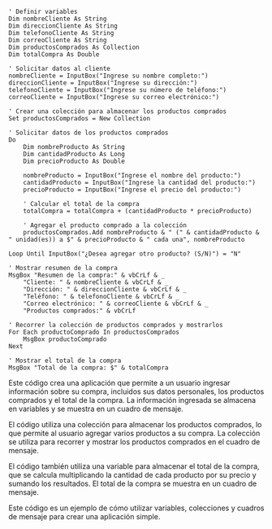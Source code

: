 ```visual basic
' Definir variables
Dim nombreCliente As String
Dim direccionCliente As String
Dim telefonoCliente As String
Dim correoCliente As String
Dim productosComprados As Collection
Dim totalCompra As Double

' Solicitar datos al cliente
nombreCliente = InputBox("Ingrese su nombre completo:")
direccionCliente = InputBox("Ingrese su dirección:")
telefonoCliente = InputBox("Ingrese su número de teléfono:")
correoCliente = InputBox("Ingrese su correo electrónico:")

' Crear una colección para almacenar los productos comprados
Set productosComprados = New Collection

' Solicitar datos de los productos comprados
Do
    Dim nombreProducto As String
    Dim cantidadProducto As Long
    Dim precioProducto As Double

    nombreProducto = InputBox("Ingrese el nombre del producto:")
    cantidadProducto = InputBox("Ingrese la cantidad del producto:")
    precioProducto = InputBox("Ingrese el precio del producto:")

    ' Calcular el total de la compra
    totalCompra = totalCompra + (cantidadProducto * precioProducto)
    
    ' Agregar el producto comprado a la colección
    productosComprados.Add nombreProducto & " (" & cantidadProducto & " unidad(es)) a $" & precioProducto & " cada una", nombreProducto

Loop Until InputBox("¿Desea agregar otro producto? (S/N)") = "N"

' Mostrar resumen de la compra
MsgBox "Resumen de la compra:" & vbCrLf & _
    "Cliente: " & nombreCliente & vbCrLf & _
    "Dirección: " & direccionCliente & vbCrLf & _
    "Teléfono: " & telefonoCliente & vbCrLf & _
    "Correo electrónico: " & correoCliente & vbCrLf & _
    "Productos comprados:" & vbCrLf

' Recorrer la colección de productos comprados y mostrarlos
For Each productoComprado In productosComprados
    MsgBox productoComprado
Next

' Mostrar el total de la compra
MsgBox "Total de la compra: $" & totalCompra
```

Este código crea una aplicación que permite a un usuario ingresar información sobre su compra, incluidos sus datos personales, los productos comprados y el total de la compra. La información ingresada se almacena en variables y se muestra en un cuadro de mensaje.

El código utiliza una colección para almacenar los productos comprados, lo que permite al usuario agregar varios productos a su compra. La colección se utiliza para recorrer y mostrar los productos comprados en el cuadro de mensaje.

El código también utiliza una variable para almacenar el total de la compra, que se calcula multiplicando la cantidad de cada producto por su precio y sumando los resultados. El total de la compra se muestra en un cuadro de mensaje.

Este código es un ejemplo de cómo utilizar variables, colecciones y cuadros de mensaje para crear una aplicación simple.